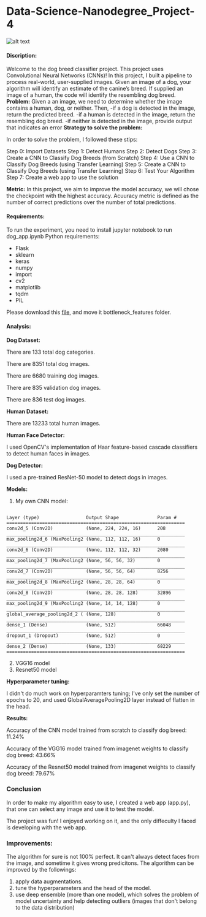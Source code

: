 # Data-Science-Nanodegree_Project-4

![alt text](https://github.com/LamyaMK/Data-Science-Nanodegree_Project-4/blob/main/sample_dog_output.png?raw=true)
#### Discription:
Welcome to the dog breed classifier project. This project uses Convolutional Neural Networks (CNNs)! In this project, I built a pipeline to process real-world, user-supplied images. Given an image of a dog, your algorithm will identify an estimate of the canine’s breed. If supplied an image of a human, the code will identify the resembling dog breed.
**Problem:** 
Given a an image, we need to determine whether the image contains a human, dog, or neither. Then,
-if a dog is detected in the image, return the predicted breed.
-if a human is detected in the image, return the resembling dog breed.
-if neither is detected in the image, provide output that indicates an error
**Strategy to solve the problem:** 

In order to solve the problem, I followed these stips:

Step 0: Import Datasets
Step 1: Detect Humans
Step 2: Detect Dogs
Step 3: Create a CNN to Classify Dog Breeds (from Scratch)
Step 4: Use a CNN to Classify Dog Breeds (using Transfer Learning)
Step 5: Create a CNN to Classify Dog Breeds (using Transfer Learning)
Step 6: Test Your Algorithm
Step 7: Create a web app to use the solution

**Metric:**
In this project, we aim to improve the model accuracy, we will chose the checkpoint with the highest accuracy.
Acuuracy metric is defined as the number of correct predictions over the number of total predictions.



#### Requirements:
To run the experiment, you need to install jupyter notebook to run dog_app.ipynb
Python requirements:
- Flask
- sklearn       
- keras
- numpy
- import
- cv2
- matplotlib
- tqdm
- PIL

Please download this [file](https://drive.google.com/file/d/1SL4zVqL_LZXXHyxjVhIoUxRmzxoIDmKU/view?usp=sharing), and move it bottleneck_features folder.

#### Analysis:
**Dog Dataset:**

There are 133 total dog categories.

There are 8351 total dog images.


There are 6680 training dog images.

There are 835 validation dog images.

There are 836 test dog images.

**Human Dataset:**

There are 13233 total human images.

**Human Face Detector:** 

I used OpenCV's implementation of Haar feature-based cascade classifiers to detect human faces in images.

**Dog Detector:**

I used a pre-trained ResNet-50 model to detect dogs in images.

**Models:**
1) My own CNN model:
```

Layer (type)                 Output Shape              Param #   
=================================================================
conv2d_5 (Conv2D)            (None, 224, 224, 16)      208       
_________________________________________________________________
max_pooling2d_6 (MaxPooling2 (None, 112, 112, 16)      0         
_________________________________________________________________
conv2d_6 (Conv2D)            (None, 112, 112, 32)      2080      
_________________________________________________________________
max_pooling2d_7 (MaxPooling2 (None, 56, 56, 32)        0         
_________________________________________________________________
conv2d_7 (Conv2D)            (None, 56, 56, 64)        8256      
_________________________________________________________________
max_pooling2d_8 (MaxPooling2 (None, 28, 28, 64)        0         
_________________________________________________________________
conv2d_8 (Conv2D)            (None, 28, 28, 128)       32896     
_________________________________________________________________
max_pooling2d_9 (MaxPooling2 (None, 14, 14, 128)       0         
_________________________________________________________________
global_average_pooling2d_2 ( (None, 128)               0         
_________________________________________________________________
dense_1 (Dense)              (None, 512)               66048     
_________________________________________________________________
dropout_1 (Dropout)          (None, 512)               0         
_________________________________________________________________
dense_2 (Dense)              (None, 133)               68229     
=================================================================
```
2) VGG16 model
3) Resnet50 model

**Hyperparameter tuning:**

I didn't do much work on hyperparamters tuning; I've only set the number of epochs to 20, and used GlobalAveragePooling2D layer instead of flatten in the head.

**Results:**

Accuracy of the CNN model trained from scratch to classify dog breed: 11.24%

Accuracy of the VGG16 model trained from imagenet weights to classify dog breed: 43.66%

Accuracy of the Resnet50 model trained from imagenet weights to classify dog breed: 79.67%

### Conclusion
In order to make my algorithm easy to use, I created a web app (app.py), that one can select any image and use it to test the model.


The project was fun! I enjoyed working on it, and the only diffeculty I faced is developing with the web app.

### Improvements:
The algorithm for sure is not 100% perfect. It can't always detect faces from the image, and sometime it gives wrong predicitons. The algorithm can be improved by the followings:


1) apply data augmentations.
2) tune the hyperparameters and the head of the model.
3) use deep ensemble (more than one model), which solves the problem of model uncertainty and help detecting outliers (images that don't belong to the data distribution)



